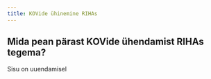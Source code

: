 ```yaml
---
title: KOVide ühinemine RIHAs
---
```


## Mida pean pärast KOVide ühendamist RIHAs tegema? 

Sisu on uuendamisel
